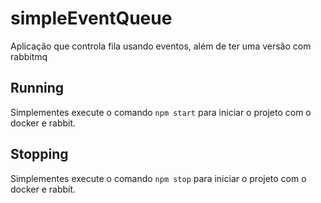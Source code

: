 # simpleEventQueue
Aplicação que controla fila usando eventos, além de ter uma versão com rabbitmq

## Running
Simplementes execute o comando `npm start` para iniciar o projeto com o docker e rabbit.

## Stopping
Simplementes execute o comando `npm stop` para iniciar o projeto com o docker e rabbit.
